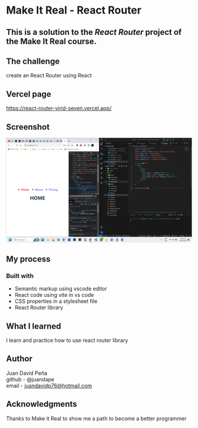 # Make It Real - React Router
## This is a solution to the *React Router* project of the Make It Real course.

## The challenge
create an React Router using React

## Vercel page
https://react-router-virid-seven.vercel.app/

## Screenshot
![print screen](./src/assets/print-screen.png)
## My process
### Built with
- Semantic markup using vscode editor
- React code using vite in vs code
- CSS properties in a stylesheet file
- React Router library

## What I learned
I learn and practice how to use react router library

## Author
Juan David Peña  
github - @juandape  
email - juandavidp76@hotmail.com  

## Acknowledgments
Thanks to Make it Real to show me a path to become a better programmer